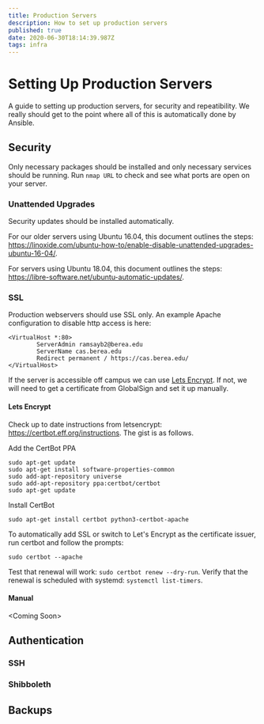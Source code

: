 ```yaml
---
title: Production Servers
description: How to set up production servers
published: true
date: 2020-06-30T18:14:39.987Z
tags: infra
---
```


# Setting Up Production Servers
A guide to setting up production servers, for security and repeatibility. We really should get to the point where all of this is automatically done by Ansible.



## Security
Only necessary packages should be installed and only necessary services should be running. Run `nmap URL` to check and see what ports are open on your server.

### Unattended Upgrades
Security updates should be installed automatically. 

For our older servers using Ubuntu 16.04, this document outlines the steps: https://linoxide.com/ubuntu-how-to/enable-disable-unattended-upgrades-ubuntu-16-04/.

For servers using Ubuntu 18.04, this document outlines the steps: https://libre-software.net/ubuntu-automatic-updates/.

### SSL
Production webservers should use SSL only. An example Apache configuration to disable http access is here:

    <VirtualHost *:80>
            ServerAdmin ramsayb2@berea.edu
            ServerName cas.berea.edu
            Redirect permanent / https://cas.berea.edu/
    </VirtualHost>



If the server is accessible off campus we can use [Lets Encrypt](https://letsencrypt.org/). If not, we will need to get a certificate from GlobalSign and set it up manually.

#### Lets Encrypt
Check up to date instructions from letsencrypt: https://certbot.eff.org/instructions. The gist is as follows.

Add the CertBot PPA

    sudo apt-get update
    sudo apt-get install software-properties-common
    sudo add-apt-repository universe
    sudo add-apt-repository ppa:certbot/certbot
    sudo apt-get update
    
Install CertBot
	
    sudo apt-get install certbot python3-certbot-apache

To automatically add SSL or switch to Let's Encrypt as the certificate issuer, run certbot and follow the prompts:

    sudo certbot --apache
    
Test that renewal will work: `sudo certbot renew --dry-run`.
Verify that the renewal is scheduled with systemd: `systemctl list-timers`.

#### Manual
<Coming Soon\>


## Authentication

### SSH

### Shibboleth

## Backups

